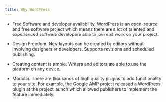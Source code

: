 ```yaml
---
title: Why WordPress
---
```


- Free Software and developer availability. WordPress is an open-source and free software project which means there are a lot of talented and experienced software developers able to join and work on your project.

- Design Freedom. New layouts can be created by editors without involving designers or developers. Supports revisions and scheduled publishing.

- Creating content is simple. Writers and editors are able to use the platform on any device.

- Modular. There are thousands of high quality plugins to add functionality to your site. For example, the Google AMP project released a WordPress plugin at the project launch which allowed publishers to implement the feature immediately.
